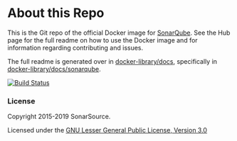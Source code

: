 # About this Repo

This is the Git repo of the official Docker image for [SonarQube](https://registry.hub.docker.com/_/sonarqube/). See the Hub page for the full readme on how to use the Docker image and for information regarding contributing and issues.

The full readme is generated over in [docker-library/docs](https://github.com/docker-library/docs), specifically in [docker-library/docs/sonarqube](https://github.com/docker-library/docs/tree/master/sonarqube).

[![Build Status](https://travis-ci.org/SonarSource/docker-sonarqube.svg)](https://travis-ci.org/SonarSource/docker-sonarqube)

### License

Copyright 2015-2019 SonarSource.

Licensed under the [GNU Lesser General Public License, Version 3.0](http://www.gnu.org/licenses/lgpl.txt)

